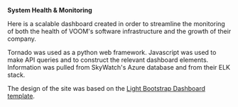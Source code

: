 **System Health & Monitoring**

Here is a scalable dashboard created in order to streamline the monitoring of both the health of VOOM's software 
infrastructure and the growth of their company.

Tornado was used as a python web framework.
Javascript was used to make API queries and to construct the relevant dashboard elements.
Information was pulled from SkyWatch's Azure database and from their ELK stack.

The design of the site was based on the [Light Bootstrap Dashboard template](https://demos.creative-tim.com/light-bootstrap-dashboard/).